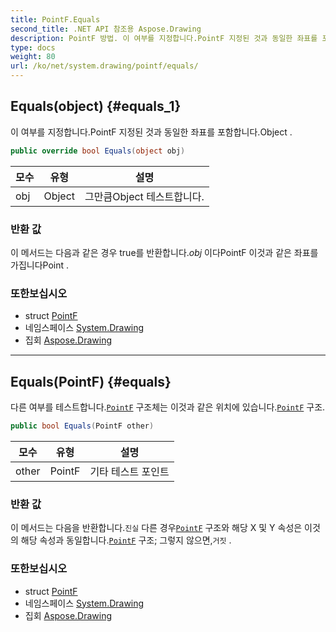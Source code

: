 ```yaml
---
title: PointF.Equals
second_title: .NET API 참조용 Aspose.Drawing
description: PointF 방법. 이 여부를 지정합니다.PointF 지정된 것과 동일한 좌표를 포함합니다.Object .
type: docs
weight: 80
url: /ko/net/system.drawing/pointf/equals/
---
```

## Equals(object) {#equals_1}

이 여부를 지정합니다.PointF 지정된 것과 동일한 좌표를 포함합니다.Object .

```csharp
public override bool Equals(object obj)
```

| 모수 | 유형 | 설명 |
| --- | --- | --- |
| obj | Object | 그만큼Object 테스트합니다. |

### 반환 값

이 메서드는 다음과 같은 경우 true를 반환합니다.*obj* 이다PointF 이것과 같은 좌표를 가집니다Point .

### 또한보십시오

* struct [PointF](../)
* 네임스페이스 [System.Drawing](../../pointf/)
* 집회 [Aspose.Drawing](../../../)

---

## Equals(PointF) {#equals}

다른 여부를 테스트합니다.[`PointF`](../) 구조체는 이것과 같은 위치에 있습니다.[`PointF`](../) 구조.

```csharp
public bool Equals(PointF other)
```

| 모수 | 유형 | 설명 |
| --- | --- | --- |
| other | PointF | 기타 테스트 포인트 |

### 반환 값

이 메서드는 다음을 반환합니다.`진실` 다른 경우[`PointF`](../) 구조와 해당 X 및 Y 속성은 이것의 해당 속성과 동일합니다.[`PointF`](../) 구조; 그렇지 않으면,`거짓` .

### 또한보십시오

* struct [PointF](../)
* 네임스페이스 [System.Drawing](../../pointf/)
* 집회 [Aspose.Drawing](../../../)


